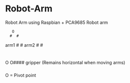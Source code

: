 # Robot-Arm
Robot Arm using Raspbian + PCA9685
Robot arm 
       
       O
      #  #
arm1 #     # arm2
    #        #
   #           #
  O              O#### gripper (Remains horizontal when moving arms)
#####
#####

O = Pivot point